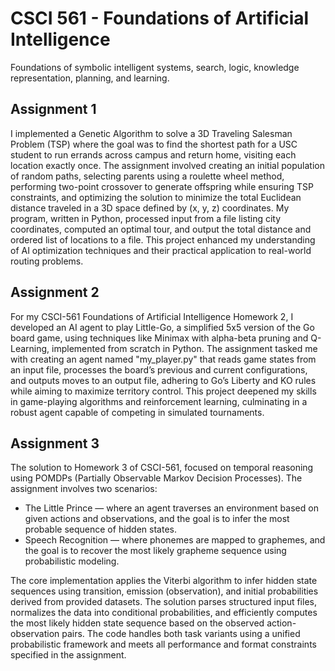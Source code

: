 # CSCI 561 - Foundations of Artificial Intelligence
Foundations of symbolic intelligent systems, search, logic, knowledge representation, planning, and learning.

## Assignment 1 
I implemented a Genetic Algorithm to solve a 3D Traveling Salesman Problem (TSP) where the goal was to find the shortest path for a USC student to run errands across campus and return home, visiting each location exactly once. The assignment involved creating an initial population of random paths, selecting parents using a roulette wheel method, performing two-point crossover to generate offspring while ensuring TSP constraints, and optimizing the solution to minimize the total Euclidean distance traveled in a 3D space defined by (x, y, z) coordinates. My program, written in Python, processed input from a file listing city coordinates, computed an optimal tour, and output the total distance and ordered list of locations to a file. This project enhanced my understanding of AI optimization techniques and their practical application to real-world routing problems.

## Assignment 2
For my CSCI-561 Foundations of Artificial Intelligence Homework 2, I developed an AI agent to play Little-Go, a simplified 5x5 version of the Go board game, using techniques like Minimax with alpha-beta pruning and Q-Learning, implemented from scratch in Python. The assignment tasked me with creating an agent named "my_player.py" that reads game states from an input file, processes the board’s previous and current configurations, and outputs moves to an output file, adhering to Go’s Liberty and KO rules while aiming to maximize territory control. This project deepened my skills in game-playing algorithms and reinforcement learning, culminating in a robust agent capable of competing in simulated tournaments.

## Assignment 3
The solution to Homework 3 of CSCI-561, focused on temporal reasoning using POMDPs (Partially Observable Markov Decision Processes). The assignment involves two scenarios:
- The Little Prince — where an agent traverses an environment based on given actions and observations, and the goal is to infer the most probable sequence of hidden states.
- Speech Recognition — where phonemes are mapped to graphemes, and the goal is to recover the most likely grapheme sequence using probabilistic modeling.

The core implementation applies the Viterbi algorithm to infer hidden state sequences using transition, emission (observation), and initial probabilities derived from provided datasets. The solution parses structured input files, normalizes the data into conditional probabilities, and efficiently computes the most likely hidden state sequence based on the observed action-observation pairs. The code handles both task variants using a unified probabilistic framework and meets all performance and format constraints specified in the assignment.
